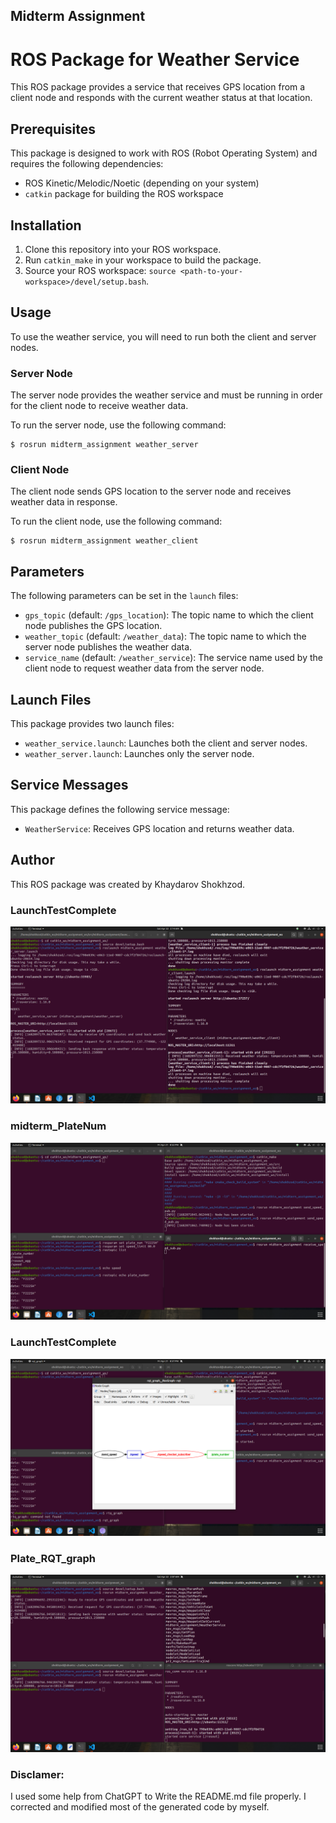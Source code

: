 ## Midterm Assignment 

# ROS Package for Weather Service

This ROS package provides a service that receives GPS location from a client node and responds with the current weather status at that location.

## Prerequisites

This package is designed to work with ROS (Robot Operating System) and requires the following dependencies:

- ROS Kinetic/Melodic/Noetic (depending on your system)
- `catkin` package for building the ROS workspace

## Installation

1. Clone this repository into your ROS workspace.
2. Run `catkin_make` in your workspace to build the package.
3. Source your ROS workspace: `source <path-to-your-workspace>/devel/setup.bash`.

## Usage

To use the weather service, you will need to run both the client and server nodes.

### Server Node

The server node provides the weather service and must be running in order for the client node to receive weather data.

To run the server node, use the following command:
``` 
$ rosrun midterm_assignment weather_server
```
### Client Node

The client node sends GPS location to the server node and receives weather data in response.

To run the client node, use the following command:
```
$ rosrun midterm_assignment weather_client
```
## Parameters

The following parameters can be set in the `launch` files:

- `gps_topic` (default: `/gps_location`): The topic name to which the client node publishes the GPS location.
- `weather_topic` (default: `/weather_data`): The topic name to which the server node publishes the weather data.
- `service_name` (default: `/weather_service`): The service name used by the client node to request weather data from the server node.

## Launch Files

This package provides two launch files:

- `weather_service.launch`: Launches both the client and server nodes.
- `weather_server.launch`: Launches only the server node.

## Service Messages

This package defines the following service message:

- `WeatherService`: Receives GPS location and returns weather data.

## Author

This ROS package was created by Khaydarov Shokhzod.



### LaunchTestComplete
![Screenshot](./media/LaunchTestComplete.png)

### midterm_PlateNum
![Screenshot](./media/midterm_PlateNum.png)

### LaunchTestComplete
![Screenshot](./media/Plate_RQT_graph.png)

### Plate_RQT_graph
![Screenshot](./media/ServiceClientServer.png)

### Disclamer:
I used some help from ChatGPT to Write the README.md file properly. I corrected and modified most of the generated code by myself.
